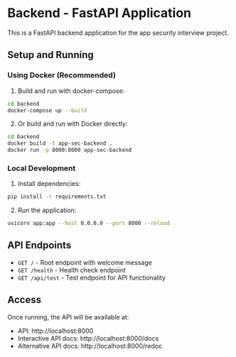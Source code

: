 # Backend - FastAPI Application

This is a FastAPI backend application for the app security interview project.

## Setup and Running

### Using Docker (Recommended)

1. Build and run with docker-compose:
```bash
cd backend
docker-compose up --build
```

2. Or build and run with Docker directly:
```bash
cd backend
docker build -t app-sec-backend .
docker run -p 8000:8000 app-sec-backend
```

### Local Development

1. Install dependencies:
```bash
pip install -r requirements.txt
```

2. Run the application:
```bash
uvicorn app:app --host 0.0.0.0 --port 8000 --reload
```

## API Endpoints

- `GET /` - Root endpoint with welcome message
- `GET /health` - Health check endpoint
- `GET /api/test` - Test endpoint for API functionality

## Access

Once running, the API will be available at:
- API: http://localhost:8000
- Interactive API docs: http://localhost:8000/docs
- Alternative API docs: http://localhost:8000/redoc
